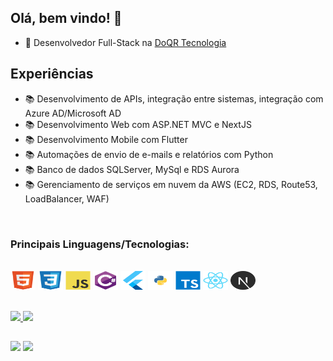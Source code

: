 ## Olá, bem vindo! 👋

- 🔭 Desenvolvedor Full-Stack na [DoQR Tecnologia](http://doqr.com.br/)

## Experiências
- 📚 Desenvolvimento de APIs, integração entre sistemas, integração com Azure AD/Microsoft AD
- 📚 Desenvolvimento Web com ASP.NET MVC e NextJS
- 📚 Desenvolvimento Mobile com Flutter
- 📚 Automações de envio de e-mails e relatórios com Python
- 📚 Banco de dados SQLServer, MySql e RDS Aurora
- 📚 Gerenciamento de serviços em nuvem da AWS (EC2, RDS, Route53, LoadBalancer, WAF)

<br/>

### Principais Linguagens/Tecnologias:

<div style="display: inline_block"><br>
  <img align="center" alt="HTML" height="30" width="40" src="./imgs/html5-original.svg">
  <img align="center" alt="CSS" height="30" width="40" src="./imgs/css3-original.svg">
  <img align="center" alt="Js" height="30" width="40" src="./imgs/javascript-original.svg">
  <img align="center" alt="CSharp" height="30" width="40" src="./imgs/csharp-original.svg">
  <img align="center" alt="Flutter" height="30" width="40" src="./imgs/flutter-original.svg">
  <img align="center" alt="Python" height="30" width="40" src="./imgs/python-original.svg">
  <img align="center" alt="Ts" height="30" width="40" src="./imgs/typescript-original.svg">
  <img align="center" alt="ReactJS" height="30" width="40" src="./imgs/react-original.svg">
  <img align="center" alt="NextJS" height="30" width="40" src="./imgs/nextjs-original.svg">
</div>
<br/><br/>
<div>
  <a href="https://github.com/dev-vinicius">
  <img height="180em" src="https://github-readme-stats.vercel.app/api?username=dev-vinicius&show_icons=true&theme=dark&include_all_commits=true&count_private=true"/>
  <img height="180em" src="https://github-readme-stats.vercel.app/api/top-langs/?username=dev-vinicius&layout=compact&langs_count=7&theme=dark"/>
</div>

##

<div> 
   <a href = "mailto:viniciusanchez@gmail.com"><img src="https://img.shields.io/badge/Microsoft_Outlook-0078D4?style=for-the-badge&logo=microsoft-outlook&logoColor=white" target="_blank"></a>
  <a href="https://br.linkedin.com/in/vinicius-santos-sanchez-483aa5189" target="_blank"><img src="https://img.shields.io/badge/-LinkedIn-%230077B5?style=for-the-badge&logo=linkedin&logoColor=white" target="_blank"></a> 
</div>
